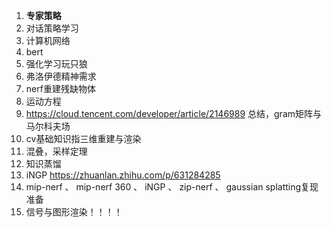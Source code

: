 1. **专家策略**
2. 对话策略学习
3. 计算机网络
5. bert
8. 强化学习玩只狼
12. 弗洛伊德精神需求
14. nerf重建残缺物体
16. 运动方程
17. https://cloud.tencent.com/developer/article/2146989 总结，gram矩阵与马尔科夫场
19. cv基础知识指三维重建与渲染
20. 混叠，采样定理
22. 知识蒸馏
23. iNGP https://zhuanlan.zhihu.com/p/631284285
24. mip-nerf 、 mip-nerf 360 、 iNGP 、 zip-nerf 、 gaussian splatting复现准备
25. 信号与图形渲染！！！！